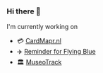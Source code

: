 ### Hi there 👋

I'm currently working on 
- 💳 [CardMapr.nl](https://cardmapr.nl)
- ✈️ [Reminder for Flying Blue](https://rewards.flights) 
- 🏛️ [MuseoTrack](https://museotrack.nl)

<!--
**Bjornftw/bjornftw** is a ✨ _special_ ✨ repository because its `README.md` (this file) appears on your GitHub profile.

Here are some ideas to get you started:

- 🔭 I’m currently working on ...
- 🌱 I’m currently learning ...
- 👯 I’m looking to collaborate on ...
- 🤔 I’m looking for help with ...
- 💬 Ask me about ...
- 📫 How to reach me: ...
- 😄 Pronouns: ...
- ⚡ Fun fact: ...
-->

